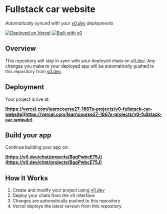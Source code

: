 # Fullstack car website

*Automatically synced with your [v0.dev](https://v0.dev) deployments*

[![Deployed on Vercel](https://img.shields.io/badge/Deployed%20on-Vercel-black?style=for-the-badge&logo=vercel)](https://vercel.com/learncourse27-1867s-projects/v0-fullstack-car-website)
[![Built with v0](https://img.shields.io/badge/Built%20with-v0.dev-black?style=for-the-badge)](https://v0.dev/chat/projects/BggPwbcE75J)

## Overview

This repository will stay in sync with your deployed chats on [v0.dev](https://v0.dev).
Any changes you make to your deployed app will be automatically pushed to this repository from [v0.dev](https://v0.dev).

## Deployment

Your project is live at:

**[https://vercel.com/learncourse27-1867s-projects/v0-fullstack-car-website](https://vercel.com/learncourse27-1867s-projects/v0-fullstack-car-website)**

## Build your app

Continue building your app on:

**[https://v0.dev/chat/projects/BggPwbcE75J](https://v0.dev/chat/projects/BggPwbcE75J)**

## How It Works

1. Create and modify your project using [v0.dev](https://v0.dev)
2. Deploy your chats from the v0 interface
3. Changes are automatically pushed to this repository
4. Vercel deploys the latest version from this repository